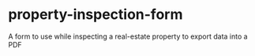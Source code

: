 # property-inspection-form
A form to use while inspecting a real-estate property to export data into a PDF
